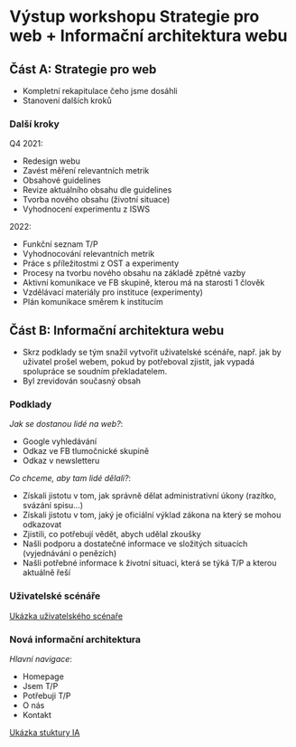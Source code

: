 # Výstup workshopu Strategie pro web + Informační architektura webu

## Část A: Strategie pro web
- Kompletní rekapitulace čeho jsme dosáhli
- Stanovení dalších kroků

### Další kroky
Q4 2021:
- Redesign webu
- Zavést měření relevantních metrik
- Obsahové guidelines
- Revize aktuálního obsahu dle guidelines
- Tvorba nového obsahu (životní situace)
- Vyhodnocení experimentu z ISWS

2022:
- Funkční seznam T/P
- Vyhodnocování relevantních metrik
- Práce s příležitostmi z OST a experimenty
- Procesy na tvorbu nového obsahu na základě zpětné vazby
- Aktivní komunikace ve FB skupině, kterou má na starosti 1 člověk
- Vzdělávací materiály pro instituce (experimenty)
- Plán komunikace směrem k institucím

## Část B: Informační architektura webu
- Skrz podklady se tým snažil vytvořit uživatelské scénáře, např. jak by uživatel prošel webem, pokud by potřeboval zjistit, jak vypadá spolupráce se soudním překladatelem.
- Byl zrevidován současný obsah

### Podklady
_Jak se dostanou lidé na web?_:
- Google vyhledávání
- Odkaz ve FB tlumočnické skupině
- Odkaz v newsletteru

_Co chceme, aby tam lidé dělali?_:
- Získali jistotu v tom, jak správně dělat administrativní úkony (razítko, svázání spisu...)
- Získali jistotu v tom, jaký je oficiální výklad zákona na který se mohou odkazovat
- Zjistili, co potřebují vědět, abych udělal zkoušky
- Našli podporu a dostatečné informace ve složitých situacích (vyjednávání o penězích)
- Našli potřebné informace k životní situaci, která se týká T/P a kterou aktuálně řeší

### Uživatelské scénáře
[Ukázka uživatelského scénaře](MinistryOfJusticeCZ/justice-cz-vyzkum/01_TlumocniciVyzkum/04_StrategieProWebIA/uziv-scenar-snap.png)

### Nová informační architektura
*Hlavní navigace*:
- Homepage
- Jsem T/P
- Potřebuji T/P
- O nás
- Kontakt

[Ukázka stuktury IA](MinistryOfJusticeCZ/justice-cz-vyzkum/01_TlumocniciVyzkum/04_StrategieProWebIA/ia-snap.png)